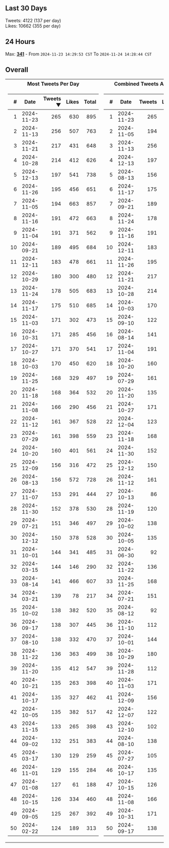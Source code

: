 ## Last 30 Days
Tweets: 4122 (137 per day)\
Likes: 10662 (355 per day)

## 24 Hours
Max: [**341**](../misc/most-tweets_24-hr.csv) - From `2024-11-23 14:29:53 CST` To `2024-11-24 14:28:44 CST`

## Overall
<table>
<tr><th>Most Tweets Per Day</th><th>Combined Tweets And Likes</th></tr><tr><td>


|#|Date|Tweets ▼|Likes|Total|
|--:|--|--:|--:|--:|
|1|2024-11-23|265|630|895|
|2|2024-11-13|256|507|763|
|3|2024-11-21|217|431|648|
|4|2024-10-28|214|412|626|
|5|2024-12-13|197|541|738|
|6|2024-11-26|195|456|651|
|7|2024-11-05|194|663|857|
|8|2024-11-16|191|472|663|
|9|2024-11-04|191|371|562|
|10|2024-09-21|189|495|684|
|11|2024-12-11|183|478|661|
|12|2024-10-29|180|300|480|
|13|2024-11-24|178|505|683|
|14|2024-11-17|175|510|685|
|15|2024-11-03|171|302|473|
|16|2024-10-31|171|285|456|
|17|2024-10-27|171|370|541|
|18|2024-10-03|170|450|620|
|19|2024-11-25|168|329|497|
|20|2024-11-18|168|364|532|
|21|2024-11-08|166|290|456|
|22|2024-11-12|161|367|528|
|23|2024-07-29|161|398|559|
|24|2024-10-20|160|401|561|
|25|2024-12-09|156|316|472|
|26|2024-08-13|156|572|728|
|27|2024-11-07|153|291|444|
|28|2024-11-30|152|378|530|
|29|2024-07-21|151|346|497|
|30|2024-12-12|150|378|528|
|31|2024-10-01|144|341|485|
|32|2024-03-15|144|146|290|
|33|2024-08-14|141|466|607|
|34|2024-03-21|139|78|217|
|35|2024-10-02|138|382|520|
|36|2024-09-17|138|307|445|
|37|2024-08-10|138|332|470|
|38|2024-11-22|136|363|499|
|39|2024-11-20|135|412|547|
|40|2024-10-21|135|263|398|
|41|2024-10-17|135|327|462|
|42|2024-10-05|135|382|517|
|43|2024-11-15|133|265|398|
|44|2024-09-02|132|251|383|
|45|2024-03-17|130|129|259|
|46|2024-11-01|129|155|284|
|47|2024-01-08|127|61|188|
|48|2024-10-15|126|334|460|
|49|2024-09-05|125|267|392|
|50|2024-02-22|124|189|313|

</td><td>


|#|Date|Tweets|Likes|Total ▼|
|--:|--|--:|--:|--:|
|1|2024-11-23|265|630|895|
|2|2024-11-05|194|663|857|
|3|2024-11-13|256|507|763|
|4|2024-12-13|197|541|738|
|5|2024-08-13|156|572|728|
|6|2024-11-17|175|510|685|
|7|2024-09-21|189|495|684|
|8|2024-11-24|178|505|683|
|9|2024-11-16|191|472|663|
|10|2024-12-11|183|478|661|
|11|2024-11-26|195|456|651|
|12|2024-11-21|217|431|648|
|13|2024-10-28|214|412|626|
|14|2024-10-03|170|450|620|
|15|2024-09-10|122|495|617|
|16|2024-08-14|141|466|607|
|17|2024-11-04|191|371|562|
|18|2024-10-20|160|401|561|
|19|2024-07-29|161|398|559|
|20|2024-11-20|135|412|547|
|21|2024-10-27|171|370|541|
|22|2024-12-04|123|410|533|
|23|2024-11-18|168|364|532|
|24|2024-11-30|152|378|530|
|25|2024-12-12|150|378|528|
|26|2024-11-12|161|367|528|
|27|2024-10-13|86|438|524|
|28|2024-11-19|120|402|522|
|29|2024-10-02|138|382|520|
|30|2024-10-05|135|382|517|
|31|2024-06-30|92|413|505|
|32|2024-11-22|136|363|499|
|33|2024-11-25|168|329|497|
|34|2024-07-21|151|346|497|
|35|2024-08-12|92|404|496|
|36|2024-11-10|112|375|487|
|37|2024-10-01|144|341|485|
|38|2024-10-29|180|300|480|
|39|2024-11-28|112|366|478|
|40|2024-11-03|171|302|473|
|41|2024-12-09|156|316|472|
|42|2024-12-07|122|350|472|
|43|2024-12-10|102|369|471|
|44|2024-08-10|138|332|470|
|45|2024-07-27|105|359|464|
|46|2024-10-17|135|327|462|
|47|2024-10-15|126|334|460|
|48|2024-11-08|166|290|456|
|49|2024-10-31|171|285|456|
|50|2024-09-17|138|307|445|

</td><tr>
</table>

